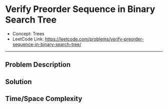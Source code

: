 # Verify Preorder Sequence in Binary Search Tree

- Concept: Trees
- LeetCode Link: https://leetcode.com/problems/verify-preorder-sequence-in-binary-search-tree/

---

## Problem Description

## Solution

## Time/Space Complexity

